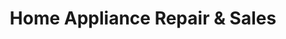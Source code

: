 ---
title: "Home Appliance Repair & Sales"
url: /grand-junction/home-appliance-repair-and-sales/
shop: appliance
---